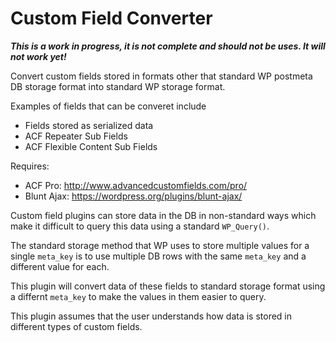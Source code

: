 # Custom Field Converter

***This is a work in progress, it is not complete and should not be uses. It will not work yet!***

Convert custom fields stored in formats other that standard WP postmeta DB storage format into standard WP
storage format.

Examples of fields that can be converet include
* Fields stored as serialized data
* ACF Repeater Sub Fields
* ACF Flexible Content Sub Fields

Requires: 
* ACF Pro: http://www.advancedcustomfields.com/pro/
* Blunt Ajax: https://wordpress.org/plugins/blunt-ajax/

Custom field plugins can store data in the DB in non-standard ways which make it difficult to query this
data using a standard `WP_Query()`.

The standard storage method that WP uses to store multiple values for a single `meta_key` is to use multiple 
DB rows with the same `meta_key` and a different value for each.

This plugin will convert data of these fields to standard storage format using a differnt `meta_key` to make 
the values in them easier to query.

This plugin assumes that the user understands how data is stored in different types of custom fields.
